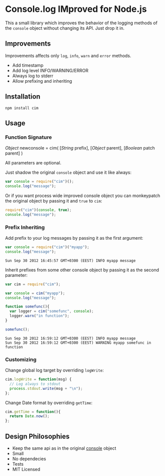 # Console.log IMproved for Node.js

This a small library which improves the behavior of the logging methods of the
`console` object without changing its API. Just drop it in.


## Improvements

Improvements affects only `log`, `info`, `warn` and `error` methods.

  - Add timestamp
  - Add log level INFO/WARNING/ERROR
  - Always log to stderr
  - Allow prefixing and inheriting

## Installation

    npm install cim

## Usage

### Function Signature

_Object_ newconsole = cim( [_String_ prefix], [_Object_ parent], [_Boolean_ patch parent] )

All parameters are optional.

Just shadow the original `console` object and use it like always:

```javascript
var console = require("cim")();
console.log("message");
```


Or if you want process wide improved console object you can monkeypatch the
original object by passing it and `true` to `cim`:


```javascript
require("cim")(console, true);
console.log("message");
```

### Prefix Inheriting

Add prefix to your log messages by passing it as the first argument:

```javascript
var console = require("cim")("myapp");
console.log("message");
```

    Sun Sep 30 2012 16:45:57 GMT+0300 (EEST) INFO myapp message


Inherit prefixes from some other console object by passing it as the second
parameter:

```javascript
var cim = require("cim");

var console = cim("myapp");
console.log("message");

function somefunc(){
  var logger = cim("somefunc", console);
  logger.warn("in function");
}

somefunc();
```

    Sun Sep 30 2012 16:59:12 GMT+0300 (EEST) INFO myapp message
    Sun Sep 30 2012 16:59:12 GMT+0300 (EEST) WARNING myapp somefunc in function

### Customizing

Change global log target by overriding `logWrite`:

```javascript
cim.logWrite = function(msg) {
  // Log always to stdout
  process.stdout.write(msg + "\n");
};
```

Change Date format by overriding `getTime`:

```javascript
cim.getTime = function(){
  return Date.now();
};
```

## Design Philosophies

  - Keep the same api as in the original [console](http://nodejs.org/api/stdio.html) object
  - Small
  - No dependecies
  - Tests
  - MIT Licensed

